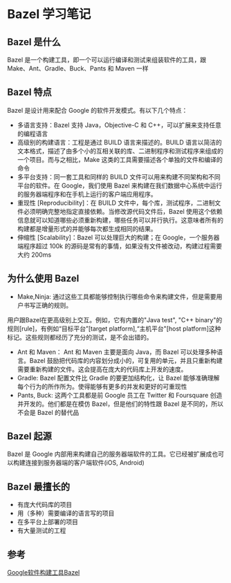 # Bazel 学习笔记

## Bazel 是什么

Bazel 是一个构建工具，即一个可以运行编译和测试来组装软件的工具，跟 Make、Ant、Gradle、Buck、Pants 和 Maven 一样

## Bazel 特点

Bazel 是设计用来配合 Google 的软件开发模式。有以下几个特点：

* 多语言支持：Bazel 支持 Java，Objective-C 和 C++，可以扩展来支持任意的编程语言
* 高级别的构建语言：工程是通过 BUILD 语言来描述的。BUILD 语言以简洁的文本格式，描述了由多个小的互相关联的库、二进制程序和测试程序来组成的一个项目。而与之相比，Make 这类的工具需要描述各个单独的文件和编译的命令
* 多平台支持：同一套工具和同样的 BUILD 文件可以用来构建不同架构和不同平台的软件。在 Google，我们使用 Bazel 来构建在我们数据中心系统中运行的服务器端程序和在手机上运行的客户端应用程序。
* 重现性 [Reproducibility]：在 BUILD 文件中，每个库，测试程序，二进制文件必须明确完整地指定直接依赖。当修改源代码文件后，Bazel 使用这个依赖信息就可以知道哪些必须重新构建，哪些任务可以并行执行。这意味者所有的构建都是增量形式的并能够每次都生成相同的结果。
* 伸缩性 [Scalability]：Bazel 可以处理巨大的构建；在 Google，一个服务器端程序超过 100k 的源码是常有的事情，如果没有文件被改动，构建过程需要大约 200ms

## 为什么使用 Bazel

* Make,Ninja: 通过这些工具都能够控制执行哪些命令来构建文件，但是需要用户书写正确的规则。

用户跟Bazel在更高级别上交互。例如，它有内置的"Java test", "C++ binary"的规则[rule]，有例如“目标平台”[target platform],“主机平台"[host platform]这种标记。这些规则都经历了充分的测试，是不会出错的。

* Ant 和 Maven： Ant 和 Maven 主要是面向 Java，而 Bazel 可以处理多种语言。Bazel 鼓励把代码库的内容划分成小的，可复用的单元，并且只重新构建需要重新构建的文件。这会提高在庞大的代码库上开发的速度。
* Gradle: Bazel 配置文件比 Gradle 的要更加结构化，让 Bazel 能够准确理解每个行为的所作所为。使得能够有更多的并发和更好的可重现性
* Pants, Buck: 这两个工具都是前 Google 员工在 Twitter 和 Foursquare 创造并开发的。他们都是在模仿 Bazel，但是他们的特性跟 Bazel 是不同的，所以不会是 Bazel 的替代品

## Bazel 起源

Bazel 是 Google 内部用来构建自己的服务器端软件的工具。它已经被扩展成也可以构建连接到服务器端的客户端软件(iOS, Android)

## Bazel 最擅长的

* 有庞大代码库的项目
* 用（多种）需要编译的语言写的项目
* 在多平台上部署的项目
* 有大量测试的工程

## 参考

[Google软件构建工具Bazel](https://www.cnblogs.com/Leo_wl/p/4458115.html)